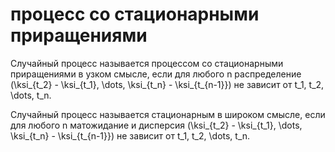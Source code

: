 # процесс со стационарными приращениями
Случайный процесс называется процессом со стационарными приращениями в узком смысле, если для любого n распределение (\\ksi\_{t\_2} - \\ksi\_{t\_1}, \\dots, \\ksi\_{t\_n} - \\ksi\_{t\_{n-1}}) не зависит от t\_1, t\_2, \\dots, t\_n.

Случайный процесс называется стационарным в широком смысле, если для любого n матожидание и дисперсия (\\ksi\_{t\_2} - \\ksi\_{t\_1}, \\dots, \\ksi\_{t\_n} - \\ksi\_{t\_{n-1}}) не зависит от t\_1, t\_2, \\dots, t\_n.